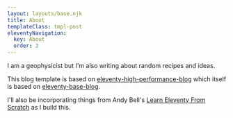```yaml
---
layout: layouts/base.njk
title: About
templateClass: tmpl-post
eleventyNavigation:
  key: About
  order: 3
---
```


I am a geophysicist but I'm also writing about random recipes and ideas.

This blog template is based on [eleventy-high-performance-blog](https://www.industrialempathy.com/posts/eleventy-high-performance-blog/) which itself is based on [eleventy-base-blog](https://github.com/11ty/eleventy-base-blog).

I'll also be incorporating things from Andy Bell's [Learn Eleventy From Scratch](https://piccalil.li/course/learn-eleventy-from-scratch/) as I build this.
